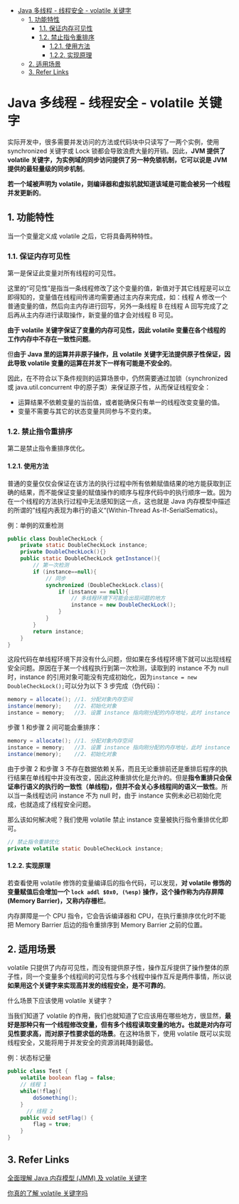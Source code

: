 
- [Java 多线程 - 线程安全 - volatile 关键字](#java-%E5%A4%9A%E7%BA%BF%E7%A8%8B---%E7%BA%BF%E7%A8%8B%E5%AE%89%E5%85%A8---volatile-%E5%85%B3%E9%94%AE%E5%AD%97)
  - [1. 功能特性](#1-%E5%8A%9F%E8%83%BD%E7%89%B9%E6%80%A7)
    - [1.1. 保证内存可见性](#11-%E4%BF%9D%E8%AF%81%E5%86%85%E5%AD%98%E5%8F%AF%E8%A7%81%E6%80%A7)
    - [1.2. 禁止指令重排序](#12-%E7%A6%81%E6%AD%A2%E6%8C%87%E4%BB%A4%E9%87%8D%E6%8E%92%E5%BA%8F)
      - [1.2.1. 使用方法](#121-%E4%BD%BF%E7%94%A8%E6%96%B9%E6%B3%95)
      - [1.2.2. 实现原理](#122-%E5%AE%9E%E7%8E%B0%E5%8E%9F%E7%90%86)
  - [2. 适用场景](#2-%E9%80%82%E7%94%A8%E5%9C%BA%E6%99%AF)
  - [3. Refer Links](#3-refer-links)

# Java 多线程 - 线程安全 - volatile 关键字

实际开发中，很多需要并发访问的方法或代码块中只读写了一两个实例，使用 synchronized 关键字或 Lock 锁都会导致浪费大量的开销。因此，**JVM 提供了 volatile 关键字，为实例域的同步访问提供了另一种免锁机制，它可以说是 JVM 提供的最轻量级的同步机制**。

**若一个域被声明为 volatile，则编译器和虚拟机就知道该域是可能会被另一个线程并发更新的**。

## 1. 功能特性

当一个变量定义成 volatile 之后，它将具备两种特性。

### 1.1. 保证内存可见性

第一是保证此变量对所有线程的可见性。

这里的“可见性”是指当一条线程修改了这个变量的值，新值对于其它线程是可以立即得知的，变量值在线程间传递均需要通过主内存来完成，如：线程 A 修改一个普通变量的值，然后向主内存进行回写，另外一条线程 B 在线程 A 回写完成了之后再从主内存进行读取操作，新变量的值才会对线程 B 可见。

**由于 volatile 关键字保证了变量的内存可见性，因此 volatile 变量在各个线程的工作内存中不存在一致性问题**。

但**由于 Java 里的运算并非原子操作，且 volatile 关键字无法提供原子性保证，因此导致 volatile 变量的运算在并发下一样有可能是不安全的**。

因此，在不符合以下条件规则的运算场景中，仍然需要通过加锁（synchronized 或 java.util.concurrent 中的原子类）来保证原子性，从而保证线程安全：
- 运算结果不依赖变量的当前值，或者能确保只有单一的线程改变变量的值。
- 变量不需要与其它的状态变量共同参与不变约束。

### 1.2. 禁止指令重排序

第二是禁止指令重排序优化。

#### 1.2.1. 使用方法

普通的变量仅仅会保证在该方法的执行过程中所有依赖赋值结果的地方能获取到正确的结果，而不能保证变量的赋值操作的顺序与程序代码中的执行顺序一致。因为在一个线程的方法执行过程中无法感知到这一点，这也就是 Java 内存模型中描述的所谓的”线程内表现为串行的语义“(Within-Thread As-If-SerialSematics)。

例：单例的双重检测
```java
public class DoubleCheckLock {
    private static DoubleCheckLock instance;
    private DoubleCheckLock(){}
    public static DoubleCheckLock getInstance(){
        // 第一次检测
        if (instance==null){
            // 同步
            synchronized (DoubleCheckLock.class){
                if (instance == null){
                    // 多线程环境下可能会出现问题的地方
                    instance = new DoubleCheckLock();
                }
            }
        }
        return instance;
    }
}
```
这段代码在单线程环境下并没有什么问题，但如果在多线程环境下就可以出现线程安全问题。原因在于某一个线程执行到第一次检测，读取到的 instance 不为 null 时，instance 的引用对象可能没有完成初始化，因为`instance = new DoubleCheckLock();`可以分为以下 3 步完成（伪代码)：
```java
memory = allocate(); //1. 分配对象内存空间
instance(memory);    //2. 初始化对象
instance = memory;   //3. 设置 instance 指向刚分配的内存地址，此时 instance！=null
```
步骤 1 和步骤 2 间可能会重排序：
```java
memory = allocate(); //1. 分配对象内存空间
instance = memory;   //3. 设置 instance 指向刚分配的内存地址，此时 instance！=null，但是对象还没有初始化完成！
instance(memory);    //2. 初始化对象
```
由于步骤 2 和步骤 3 不存在数据依赖关系，而且无论重排前还是重排后程序的执行结果在单线程中并没有改变，因此这种重排优化是允许的。但是**指令重排只会保证串行语义的执行的一致性（单线程)，但并不会关心多线程间的语义一致性**。所以当一条线程访问 instance 不为 null 时，由于 instance 实例未必已初始化完成，也就造成了线程安全问题。

那么该如何解决呢？我们使用 volatile 禁止 instance 变量被执行指令重排优化即可。
```java
// 禁止指令重排优化
private volatile static DoubleCheckLock instance;
```

#### 1.2.2. 实现原理

若查看使用 volatile 修饰的变量编译后的指令代码，可以发现，**对 volatile 修饰的变量赋值后会增加一个 `lock addl $0x0, (%esp)` 操作，这个操作称为内存屏障 (Memory Barrier)，又称内存栅栏**。

内存屏障是一个 CPU 指令，它会告诉编译器和 CPU，在执行重排序优化时不能把 Memory Barrier 后边的指令重排序到 Memory Barrier 之前的位置。

## 2. 适用场景

volatile 只提供了内存可见性，而没有提供原子性，操作互斥提供了操作整体的原子性，同一个变量多个线程间的可见性与多个线程中操作互斥是两件事情，所以说**如果用这个关键字来实现高并发的线程安全，是不可靠的**。

什么场景下应该使用 volatile 关键字？

当我们知道了 volatile 的作用，我们也就知道了它应该用在哪些地方，很显然，**最好是那种只有一个线程修改变量，但有多个线程读取变量的地方。也就是对内存可见性要求高，而对原子性要求低的场景**。在这种场景下，使用 volatile 既可以实现线程安全，又能将用于并发安全的资源消耗降到最低。

例：状态标记量
```java
public class Test {
    volatile boolean flag = false;
    // 线程 1
    while(!flag){
        doSomething();
    }
      // 线程 2
    public void setFlag() {
        flag = true;
    }
}
```

## 3. Refer Links

[全面理解 Java 内存模型 (JMM) 及 volatile 关键字](https://blog.csdn.net/javazejian/article/details/72772461)

[你真的了解 volatile 关键字吗](https://www.jianshu.com/p/7798161d7472)